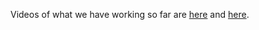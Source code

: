 Videos of what we have working so far are [here](https://www.youtube.com/watch?v=_tLChjeKR1c) and 
[here](https://www.youtube.com/watch?v=VREWVBDSXEY).

